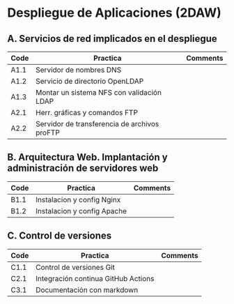 # Despliegue de Aplicaciones (2DAW)

## A. Servicios de red implicados en el despliegue

| Code | Practica | Comments
| ---- | -------- | --
| A1.1 | Servidor de nombres DNS |
| A1.2 | Servicio de directorio OpenLDAP |
| A1.3 | Montar un sistema NFS con validación LDAP |
| A2.1 | Herr. gráficas y comandos FTP |
| A2.2 | Servidor de transferencia de archivos proFTP |

## B. Arquitectura Web. Implantación y administración de servidores web

| Code | Practica | Comments
| ---- | -------- | --
| B1.1 | Instalacion y config Nginx 
| B1.2 | Instalacion y config Apache 

## C. Control de versiones

| Code | Practica | Comments
| ---- | -------- | --
| C1.1 | Control de versiones Git |
| C2.1 | Integración continua GitHub Actions |
| C3.1 | Documentación con markdown |